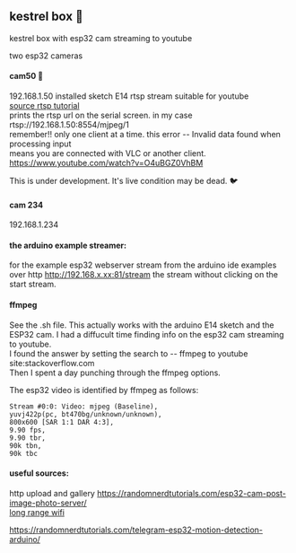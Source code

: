 ## kestrel box 🦅
kestrel box with esp32 cam streaming to youtube 

two esp32 cameras

#### cam50 🎥
192.168.1.50  installed sketch E14  rtsp stream suitable for youtube   
[source rtsp tutorial](https://www.hackster.io/BnBe_Club/9-rtsp-video-streamer-using-the-esp32-cam-board-8832b4)   
prints the rtsp url on the serial screen. in my case rtsp://192.168.1.50:8554/mjpeg/1   
remember!! only one client at a time. this error -- Invalid data found when processing input   
means you are connected with VLC or another client.   
https://www.youtube.com/watch?v=O4uBGZ0VhBM 

This is under development. It's live condition may be dead. 🐦  

#### cam 234

192.168.1.234

#### the arduino example streamer: 
for the example esp32 webserver stream from the arduino ide examples over http 
http://192.168.x.xx:81/stream the stream without clicking on the start stream.

#### ffmpeg
See the .sh file. This actually works with the arduino E14 sketch and the ESP32 cam. I had a diffucult time finding info on the esp32 cam streaming to youtube.   
I found the answer by setting the search to -- ffmpeg to youtube site:stackoverflow.com   
Then I spent a day punching through the ffmpeg options. 

The esp32 video is identified by ffmpeg as follows: 

    Stream #0:0: Video: mjpeg (Baseline),
    yuvj422p(pc, bt470bg/unknown/unknown),
    800x600 [SAR 1:1 DAR 4:3],
    9.90 fps,
    9.90 tbr,
    90k tbn,
    90k tbc  

#### useful sources:
http upload and gallery https://randomnerdtutorials.com/esp32-cam-post-image-photo-server/   
[long range wifi](https://www.hackster.io/news/long-range-wifi-for-the-esp32-9429ab89f450)

https://randomnerdtutorials.com/telegram-esp32-motion-detection-arduino/

